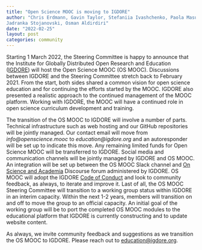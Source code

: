 ```yaml
---
title: "Open Science MOOC is moving to IGDORE"
author: "Chris Erdmann, Gavin Taylor, Stefaniia Ivashchenko, Paola Masuzzo, Jennifer Miller, 
Jadranka Stojanovski, Osman Aldirdiri"
date: "2022-02-25"
layout: post
categories: community
---
```


Starting 1 March 2022, the Steering Committee is happy to announce that the Institute for Globally Distributed Open Research and Education ([IGDORE](https://igdore.org/)) will host the Open Science MOOC (OS MOOC). Discussions between IGDORE and the Steering Committee stretch back to February 2021. From the start, both sides shared a common vision for open science education and for continuing the efforts started by the MOOC. IGDORE also presented a realistic approach to the continued management of the MOOC platform. Working with IGDORE, the MOOC will have a continued role in open science curriculum development and training. 

The transition of the OS MOOC to IGDORE will involve a number of parts. Technical infrastructure such as web hosting and our GitHub repositories will be jointly managed. Our contact email will move from _info@openscience.mooc_ to _education@igdore.org_ and an autoresponder will be set up to indicate this move. Any remaining limited funds for Open Science MOOC will be transferred to IGDORE. Social media and communication channels will be jointly managed by IGDORE and OS MOOC. An integration will be set up between the OS MOOC Slack channel and [On Science and Academia](https://onscienceandacademia.org/) Discourse forum administered by IGDORE. OS MOOC will adopt the IGDORE [Code of Conduct](https://assets.tue.nl/fileadmin/content/universiteit/Over_de_universiteit/integriteit/TUe_Code_of_Scientific_Conduct_21-1-2015.pdf) and look to community feedback, as always, to iterate and improve it. Last of all, the OS MOOC Steering Committee will transition to a working group status within IGDORE in an interim capacity. Within the next 1-2 years, members will transition on and off to move the group to an official capacity. An initial goal of the working group will be to port the completed OS MOOC modules to the educational platform that IGDORE is currently constructing and to update website content.  

As always, we invite community feedback and suggestions as we transition the OS MOOC to IGDORE. Please reach out to [education@igdore.org](mailto:education@igdore.org).

